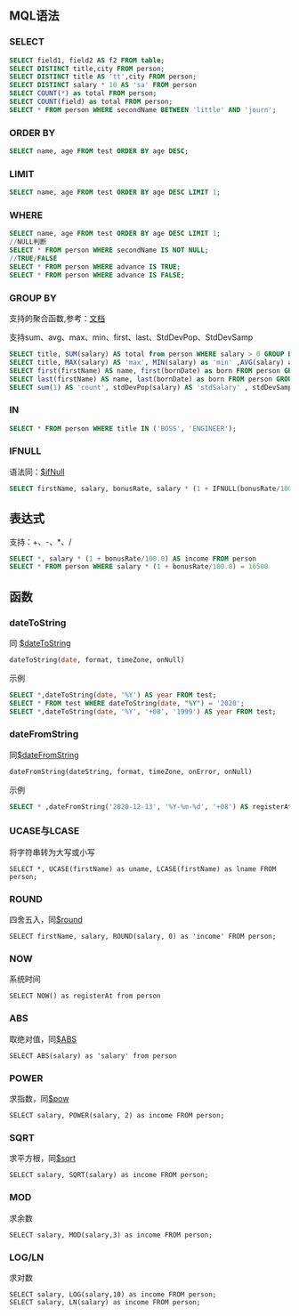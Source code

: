 ## MQL语法

### SELECT

```sql
SELECT field1, field2 AS f2 FROM table;
SELECT DISTINCT title,city FROM person;
SELECT DISTINCT title AS 'tt',city FROM person;
SELECT DISTINCT salary * 10 AS 'sa' FROM person
SELECT COUNT(*) as total FROM person;
SELECT COUNT(field) as total FROM person;
SELECT * FROM person WHERE secondName BETWEEN 'little' AND 'journ';
```

### ORDER BY

```sql
SELECT name, age FROM test ORDER BY age DESC;
```

### LIMIT

```sql
SELECT name, age FROM test ORDER BY age DESC LIMIT 1;
```

### WHERE

```sql
SELECT name, age FROM test ORDER BY age DESC LIMIT 1;
//NULL判断
SELECT * FROM person WHERE secondName IS NOT NULL;
//TRUE/FALSE
SELECT * FROM person WHERE advance IS TRUE;
SELECT * FROM person WHERE advance IS FALSE;
```

### GROUP BY

支持的聚合函数,参考：[文档](https://docs.mongodb.com/manual/reference/operator/aggregation/group/)

支持sum、avg、max、min、first、last、StdDevPop、StdDevSamp

```sql
SELECT title, SUM(salary) AS total from person WHERE salary > 0 GROUP BY title ORDER BY total;
SELECT title, MAX(salary) AS 'max', MIN(salary) as 'min' ,AVG(salary) as 'avg' from person WHERE salary > 0 GROUP BY title ORDER BY 'max';
SELECT first(firstName) AS name, first(bornDate) as born FROM person GROUP BY title ORDER BY bornDate ASC;
SELECT last(firstName) AS name, last(bornDate) as born FROM person GROUP BY title ORDER BY bornDate ASC;
SELECT sum(1) AS 'count', stdDevPop(salary) AS 'stdSalary' , stdDevSamp(salary) AS 'sapSalary' FROM person GROUP BY title ORDER BY bornDate ASC;
```

### IN

```sql
SELECT * FROM person WHERE title IN ('BOSS', 'ENGINEER');
```

### IFNULL

语法同：[$ifNull](https://docs.mongodb.com/manual/reference/operator/aggregation/ifNull/#exp._S_ifNull)

```sql
SELECT firstName, salary, bonusRate, salary * (1 + IFNULL(bonusRate/100.0,0)) as 'income' FROM person
```

## 表达式

支持：+、-、*、/

```sql
SELECT *, salary * (1 + bonusRate/100.0) AS income FROM person
SELECT * FROM person WHERE salary * (1 + bonusRate/100.0) = 16500
```



## 函数

### dateToString

同 [$dateToString](https://docs.mongodb.com/manual/reference/operator/aggregation/dateToString/#exp._S_dateToString)

```sql
dateToString(date, format, timeZone, onNull)
```

示例

```sql
SELECT *,dateToString(date, '%Y') AS year FROM test;
SELECT * FROM test WHERE dateToString(date, "%Y") = '2020';
SELECT *,dateToString(date, '%Y', '+08', '1999') AS year FROM test;
```

### dateFromString

同[$dateFromString](https://docs.mongodb.com/manual/reference/operator/aggregation/dateFromString/)

```sql
dateFromString(dateString, format, timeZone, onError, onNull)
```

示例

```sql
SELECT * ,dateFromString('2020-12-13', '%Y-%m-%d', '+08') AS registerAt FROM person
```

### UCASE与LCASE

将字符串转为大写或小写

```
SELECT *, UCASE(firstName) as uname, LCASE(firstName) as lname FROM person;
```

### ROUND

四舍五入，同[$round](https://docs.mongodb.com/manual/reference/operator/aggregation/round/)

```
SELECT firstName, salary, ROUND(salary, 0) as 'income' FROM person;
```

### NOW

系统时间

```
SELECT NOW() as registerAt from person
```

### ABS

取绝对值，同[$ABS](https://docs.mongodb.com/manual/reference/operator/aggregation/abs/#exp._S_abs)

```
SELECT ABS(salary) as 'salary' from person
```

### POWER

求指数，同[$pow](https://docs.mongodb.com/manual/reference/operator/aggregation/pow/#exp._S_pow)

```
SELECT salary, POWER(salary, 2) as income FROM person;
```

### SQRT

求平方根，同[$sqrt](https://docs.mongodb.com/manual/reference/operator/aggregation/sqrt/#exp._S_sqrt)

```
SELECT salary, SQRT(salary) as income FROM person;
```

### MOD

求余数

```
SELECT salary, MOD(salary,3) as income FROM person;
```

### LOG/LN

求对数

```
SELECT salary, LOG(salary,10) as income FROM person;
SELECT salary, LN(salary) as income FROM person;
```